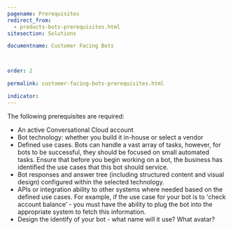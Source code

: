 ```yaml
---
pagename: Prerequisites
redirect_from:
  - products-bots-prerequisites.html
sitesection: Solutions

documentname: Customer Facing Bots



order: 2

permalink: customer-facing-bots-prerequisites.html

indicator:
---
```


The following prerequisites are required:

* An active Conversational Cloud account
* Bot technology: whether you build it in-house or select a vendor
* Defined use cases.  Bots can handle a vast array of tasks, however, for bots to be successful, they should be focused on small automated tasks.  Ensure that before you begin working on a bot, the business has identified the use cases that this bot should service.
* Bot responses and answer tree (including structured content and visual design) configured within the selected technology. 
* APIs or integration ability to other systems where needed based on the defined use cases.  For example, if the use case for your bot is to 'check account balance’ - you must have the ability to plug the bot into the appropriate system to fetch this information. 
* Design the identify of your bot - what name will it use? What avatar?

